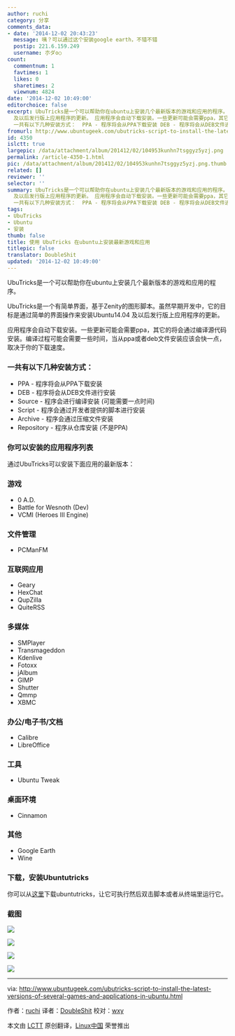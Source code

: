 ```yaml
---
author: ruchi
category: 分享
comments_data:
- date: '2014-12-02 20:43:23'
  message: 咦？可以通过这个安装google earth，不错不错
  postip: 221.6.159.249
  username: 朩ダo○
count:
  commentnum: 1
  favtimes: 1
  likes: 0
  sharetimes: 2
  viewnum: 4824
date: '2014-12-02 10:49:00'
editorchoice: false
excerpt: UbuTricks是一个可以帮助你在ubuntu上安装几个最新版本的游戏和应用的程序。 UbuTricks是一个有简单界面，基于Zenity的图形脚本。虽然早期开发中，它的目标是通过简单的界面操作来安装Ubuntu14.04
  及以后发行版上应用程序的更新。 应用程序会自动下载安装。一些更新可能会需要ppa，其它的将会通过编译源代码安装。编译过程可能会需要一些时间，当从ppa或者deb文件安装应该会快一点，取决于你的下载速度。
  一共有以下几种安装方式：  PPA - 程序将会从PPA下载安装 DEB - 程序将会从DEB文件进行安装 Source - 程序会进行编译安装 (可能需要
fromurl: http://www.ubuntugeek.com/ubutricks-script-to-install-the-latest-versions-of-several-games-and-applications-in-ubuntu.html
id: 4350
islctt: true
largepic: /data/attachment/album/201412/02/104953kunhn7tsggyz5yzj.png
permalink: /article-4350-1.html
pic: /data/attachment/album/201412/02/104953kunhn7tsggyz5yzj.png.thumb.jpg
related: []
reviewer: ''
selector: ''
summary: UbuTricks是一个可以帮助你在ubuntu上安装几个最新版本的游戏和应用的程序。 UbuTricks是一个有简单界面，基于Zenity的图形脚本。虽然早期开发中，它的目标是通过简单的界面操作来安装Ubuntu14.04
  及以后发行版上应用程序的更新。 应用程序会自动下载安装。一些更新可能会需要ppa，其它的将会通过编译源代码安装。编译过程可能会需要一些时间，当从ppa或者deb文件安装应该会快一点，取决于你的下载速度。
  一共有以下几种安装方式：  PPA - 程序将会从PPA下载安装 DEB - 程序将会从DEB文件进行安装 Source - 程序会进行编译安装 (可能需要
tags:
- UbuTricks
- Ubuntu
- 安装
thumb: false
title: 使用 UbuTricks 在ubuntu上安装最新游戏和应用
titlepic: false
translator: DoubleShit
updated: '2014-12-02 10:49:00'
---
```


UbuTricks是一个可以帮助你在ubuntu上安装几个最新版本的游戏和应用的程序。


UbuTricks是一个有简单界面，基于Zenity的图形脚本。虽然早期开发中，它的目标是通过简单的界面操作来安装Ubuntu14.04 及以后发行版上应用程序的更新。


应用程序会自动下载安装。一些更新可能会需要ppa，其它的将会通过编译源代码安装。编译过程可能会需要一些时间，当从ppa或者deb文件安装应该会快一点，取决于你的下载速度。


### 一共有以下几种安装方式：


* PPA - 程序将会从PPA下载安装
* DEB - 程序将会从DEB文件进行安装
* Source - 程序会进行编译安装 (可能需要一点时间)
* Script - 程序会通过开发者提供的脚本进行安装
* Archive - 程序会通过压缩文件安装
* Repository - 程序从仓库安装 (不是PPA)


### 你可以安装的应用程序列表


通过UbuTricks可以安装下面应用的最新版本：


### 游戏


* 0 A.D.
* Battle for Wesnoth (Dev)
* VCMI (Heroes III Engine)


### 文件管理


* PCManFM


### 互联网应用


* Geary
* HexChat
* QupZilla
* QuiteRSS


### 多媒体


* SMPlayer
* Transmageddon
* Kdenlive
* Fotoxx
* jAlbum
* GIMP
* Shutter
* Qmmp
* XBMC


### 办公/电子书/文档


* Calibre
* LibreOffice


### 工具


* Ubuntu Tweak


### 桌面环境


* Cinnamon


### 其他


* Google Earth
* Wine


### 下载，安装Ubuntutricks


你可以从[这里](http://www.tuxarena.com/intro/files/ubutricks.sh)下载ubuntutricks，让它可执行然后双击脚本或者从终端里运行它。


### 截图


![](/data/attachment/album/201412/02/104953kunhn7tsggyz5yzj.png)


![](/data/attachment/album/201412/02/104956j1ef2s24ah1wcae2.png)


![](/data/attachment/album/201412/02/104958lv0vzc0osx8k0n0v.png)


![](/data/attachment/album/201412/02/105000f7i709suxits5ia0.png)




---


via: <http://www.ubuntugeek.com/ubutricks-script-to-install-the-latest-versions-of-several-games-and-applications-in-ubuntu.html>


作者：[ruchi](http://www.ubuntugeek.com/author/ubuntufix) 译者：[DoubleShit](https://github.com/DoubleShit) 校对：[wxy](https://github.com/wxy)


本文由 [LCTT](https://github.com/LCTT/TranslateProject) 原创翻译，[Linux中国](http://linux.cn/) 荣誉推出